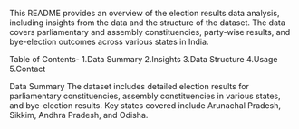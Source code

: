 This README provides an overview of the election results data analysis, including insights from the data and the structure of the dataset.
The data covers parliamentary and assembly constituencies, party-wise results, and bye-election outcomes across various states in India.

Table of Contents-
1.Data Summary
2.Insights
3.Data Structure
4.Usage
5.Contact

Data Summary
The dataset includes detailed election results for parliamentary constituencies, assembly constituencies in various states, and bye-election results.
Key states covered include Arunachal Pradesh, Sikkim, Andhra Pradesh, and Odisha.
